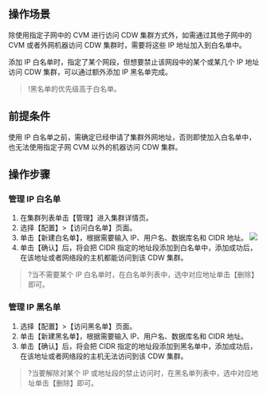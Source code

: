 ## 操作场景
除使用指定子网中的 CVM 进行访问 CDW 集群方式外，如需通过其他子网中的 CVM 或者外网机器访问 CDW 集群时，需要将这些 IP 地址加入到白名单中。

添加 IP 白名单时，指定了某个网段，但想要禁止该网段中的某个或某几个 IP 地址访问 CDW 集群，可以通过额外添加 IP 黑名单完成。
>!黑名单的优先级高于白名单。

## 前提条件
使用 IP 白名单之前，需确定已经申请了集群外网地址，否则即使加入白名单中，也无法使用指定子网 CVM 以外的机器访问 CDW 集群。

## 操作步骤
### 管理 IP 白名单
1. 在集群列表单击【管理】进入集群详情页。
2. 选择【配置】>【访问白名单】页面。
3. 单击【新建白名单】，根据需要输入 IP、用户名、数据库名和 CIDR 地址。
![](https://main.qcloudimg.com/raw/00e557a0f489081e6d12def2cb0f4235.png)
4. 单击【确认】后，将会把 CIDR 指定的地址段添加到白名单中，添加成功后，在该地址或者网络段的主机都能访问到该 CDW 集群。
>?当不需要某个 IP 白名单时，在白名单列表中，选中对应地址单击【删除】即可。

### 管理 IP 黑名单
1. 选择【配置】>【访问黑名单】页面。
2. 单击【新建黑名单】，根据需要输入 IP、用户名、数据库名和 CIDR 地址。
3. 单击【确认】后，将会把 CIDR 指定的地址段添加到黑名单中，添加成功后，在该地址或者网络段的主机无法访问到该 CDW 集群。
>?当要解除对某个 IP 或地址段的禁止访问时，在黑名单列表中，选中对应地址单击【删除】即可。
